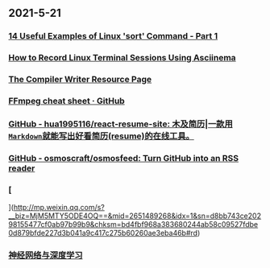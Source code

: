 
## 2021-5-21

### [14 Useful Examples of Linux 'sort' Command - Part 1](https://www.tecmint.com/sort-command-linux/)

### [How to Record Linux Terminal Sessions Using Asciinema](https://www.linuxshelltips.com/asciinema-record-linux-terminal-session/)

### [The Compiler Writer Resource Page](https://c9x.me/compile/bib/)

### [FFmpeg cheat sheet · GitHub](https://gist.github.com/steven2358/ba153c642fe2bb1e47485962df07c730)

### [GitHub - hua1995116/react-resume-site: 木及简历|一款用 `Markdown`就能写出好看简历(resume)的在线工具。](https://github.com/hua1995116/react-resume-site)

### [GitHub - osmoscraft/osmosfeed: Turn GitHub into an RSS reader](https://github.com/osmoscraft/osmosfeed)

### [
](http://mp.weixin.qq.com/s?__biz=MjM5MTY5ODE4OQ==&mid=2651489268&idx=1&sn=d8bb743ce20298155477cf0ab97b99b9&chksm=bd4fbf968a383680244ab58c09527fdbe0d879bfde227d3b041a9c417c275b60260ae3eba46b#rd)

### [神经网络与深度学习](https://nndl.github.io/)